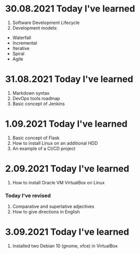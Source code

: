 # 30.08.2021 Today I've learned
1. Software Development Lifecycle
2. Development models:
  * Waterfall
  * Incremental
  * Iterative
  * Spiral
  * Agile 

# 31.08.2021 Today I've learned
1. Markdown syntax
2. DevOps tools roadmap
3. Basic concept of Jenkins
 
# 1.09.2021 Today I've learned
1. Basic concept of Flask
2. How to install Linux on an additional HDD
3. An example of a CI/CD project

# 2.09.2021 Today I've learned
1. How to install Oracle VM VirtualBox on Linux
### Today I've revised
1. Comparative and superlative adjectives 
2. How to give directions in English

# 3.09.2021 Today I've learned
1. Installed two Debian 10 (gnome, xfce) in VirtualBox 
